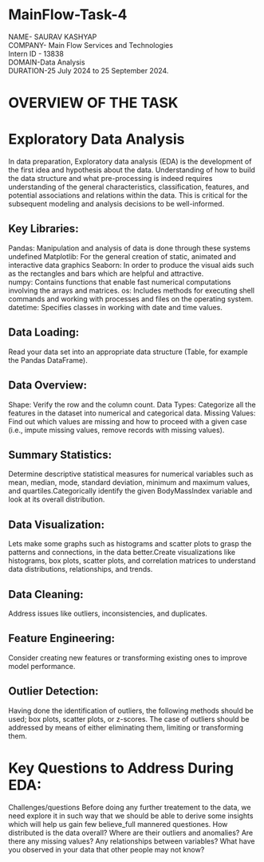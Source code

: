# MainFlow-Task-4
NAME- SAURAV KASHYAP  
COMPANY- Main Flow Services and Technologies     
Intern ID - 13838  
DOMAIN-Data Analysis     
DURATION-25 July 2024 to 25 September 2024.

# OVERVIEW OF THE TASK 

# Exploratory Data Analysis
In data preparation, Exploratory data analysis (EDA) is the development of the first idea and hypothesis about the data. Understanding of how to build the data structure and what pre-processing is indeed requires understanding of the general characteristics, classification, features, and potential associations and relations within the data. This is critical for the subsequent modeling and analysis decisions to be well-informed.

## Key Libraries:
Pandas: Manipulation and analysis of data is done through these systems
undefined
Matplotlib: For the general creation of static, animated and interactive data graphics
Seaborn: In order to produce the visual aids such as the rectangles and bars which are helpful and attractive.  
numpy: Contains functions that enable fast numerical computations involving the arrays and matrices.
os: Includes methods for executing shell commands and working with processes and files on the operating system.  
datetime: Specifies classes in working with date and time values.

## Data Loading:
Read your data set into an appropriate data structure (Table, for example the Pandas DataFrame).  
## Data Overview: 
Shape: Verify the row and the column count.
Data Types: Categorize all the features in the dataset into numerical and categorical data.
Missing Values: Find out which values are missing and how to proceed with a given case (i.e., impute missing values, remove records with missing values).
## Summary Statistics: 
Determine descriptive statistical measures for numerical variables such as mean, median, mode, standard deviation, minimum and maximum values, and quartiles.Categorically identify the given BodyMassIndex variable and look at its overall distribution.  
## Data Visualization:
Lets make some graphs such as histograms and scatter plots to grasp the patterns and connections, in the data better.Create visualizations like histograms, box plots, scatter plots, and correlation matrices to understand data distributions, relationships, and trends.
## Data Cleaning:
Address issues like outliers, inconsistencies, and duplicates. 
## Feature Engineering:
Consider creating new features or transforming existing ones to improve model performance. 
## Outlier Detection:
Having done the identification of outliers, the following methods should be used; box plots, scatter plots, or z-scores.
The case of outliers should be addressed by means of either eliminating them, limiting or transforming them.

# Key Questions to Address During EDA:
Challenges/questions Before doing any further treatement to the data, we need explore it in such way that we should be able to derive some insights which will help us gain few believe_full mannered questiones.
How distributed is the data overall?
Where are their outliers and anomalies?
Are there any missing values?
Any relationships between variables?
What have you observed in your data that other people may not know?


